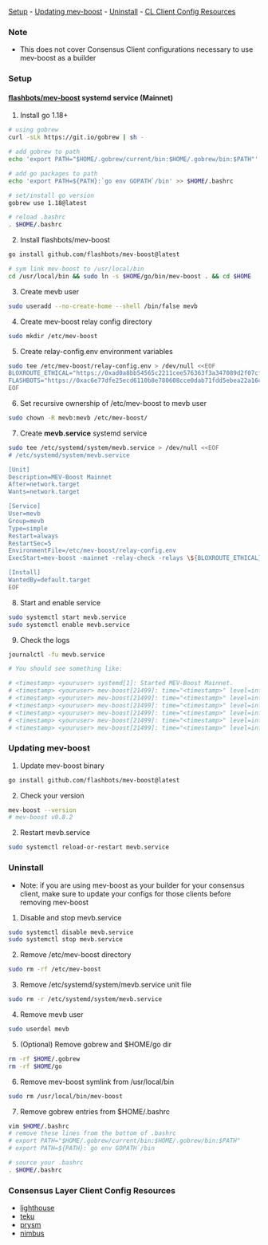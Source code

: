 [Setup](#Setup) - [Updating mev-boost](#Updating-mev-boost) - [Uninstall](#Uninstall ) - [CL Client Config Resources](#Consensus-Layer-Client-Config-Resources)

### Note
- This does not cover Consensus Client configurations necessary to use mev-boost as a builder

### Setup
#### [flashbots/mev-boost](https://github.com/flashbots/mev-boost#usage) systemd service (Mainnet)

1. Install go 1.18+
```zsh 
# using gobrew
curl -sLk https://git.io/gobrew | sh -

# add gobrew to path
echo 'export PATH="$HOME/.gobrew/current/bin:$HOME/.gobrew/bin:$PATH"' >> $HOME/.bashrc

# add go packages to path
echo 'export PATH=${PATH}:`go env GOPATH`/bin' >> $HOME/.bashrc

# set/install go version
gobrew use 1.18@latest

# reload .bashrc
. $HOME/.bashrc
```
2. Install flashbots/mev-boost
```zsh
go install github.com/flashbots/mev-boost@latest

# sym link mev-boost to /usr/local/bin
cd /usr/local/bin && sudo ln -s $HOME/go/bin/mev-boost . && cd $HOME
```
3. Create mevb user
```zsh
sudo useradd --no-create-home --shell /bin/false mevb
```
4. Create mev-boost relay config directory
```zsh
sudo mkdir /etc/mev-boost
```
5. Create relay-config.env environment variables
```zsh
sudo tee /etc/mev-boost/relay-config.env > /dev/null <<EOF
BLOXROUTE_ETHICAL="https://0xad0a8bb54565c2211cee576363f3a347089d2f07cf72679d16911d740262694cadb62d7fd7483f27afd714ca0f1b9118@bloxroute.ethical.blxrbdn.com"
FLASHBOTS="https://0xac6e77dfe25ecd6110b8e780608cce0dab71fdd5ebea22a16c0205200f2f8e2e3ad3b71d3499c54ad14d6c21b41a37ae@boost-relay.flashbots.net"
EOF
```
6. Set recursive ownership of /etc/mev-boost to mevb user
```zsh
sudo chown -R mevb:mevb /etc/mev-boost/
```
7. Create **mevb.service** systemd service
```zsh
sudo tee /etc/systemd/system/mevb.service > /dev/null <<EOF
# /etc/systemd/system/mevb.service 

[Unit]
Description=MEV-Boost Mainnet
After=network.target
Wants=network.target

[Service]
User=mevb
Group=mevb
Type=simple
Restart=always
RestartSec=5
EnvironmentFile=/etc/mev-boost/relay-config.env
ExecStart=mev-boost -mainnet -relay-check -relays \${BLOXROUTE_ETHICAL},\${FLASHBOTS}

[Install]
WantedBy=default.target
EOF
```
8. Start and enable service
```zsh
sudo systemctl start mevb.service
sudo systemctl enable mevb.service
```
9. Check the logs
```zsh
journalctl -fu mevb.service

# You should see something like:

# <timestamp> <youruser> systemd[1]: Started MEV-Boost Mainnet.
# <timestamp> <youruser> mev-boost[21499]: time="<timestamp>" level=info msg="mev-boost v0.8.2" module=cli
# <timestamp> <youruser> mev-boost[21499]: time="<timestamp>" level=info msg="Using genesis fork version: 0x00000000" module=cli
# <timestamp> <youruser> mev-boost[21499]: time="<timestamp>" level=info msg="using 2 relays" module=cli relays="[{0xad0a8bb54565c2211cee576363f3a347089d2f07cf72679d16911d740262694cadb62d7fd7483f27afd714ca0f1b9118 https://0xad0a8bb54565c2211cee576363f3a347089d2f07cf72679d16911d740262694cadb62d7fd7483f27afd714ca0f1b9118@bloxroute.ethical.blxrbdn.com} {0xac6e77dfe25ecd6110b8e780608cce0dab71fdd5ebea22a16c0205200f2f8e2e3ad3b71d3499c54ad14d6c21b41a37ae https://0xac6e77dfe25ecd6110b8e780608cce0dab71fdd5ebea22a16c0205200f2f8e2e3ad3b71d3499c54ad14d6c21b41a37ae@boost-relay.flashbots.net}]"
# <timestamp> <youruser> mev-boost[21499]: time="<timestamp>" level=info msg="Checking relay" module=service relay="https://0xad0a8bb54565c2211cee576363f3a347089d2f07cf72679d16911d740262694cadb62d7fd7483f27afd714ca0f1b9118@bloxroute.ethical.blxrbdn.com"
# <timestamp> <youruser> mev-boost[21499]: time="<timestamp>" level=info msg="Checking relay" module=service relay="https://0xac6e77dfe25ecd6110b8e780608cce0dab71fdd5ebea22a16c0205200f2f8e2e3ad3b71d3499c54ad14d6c21b41a37ae@boost-relay.flashbots.net"
# <timestamp> <youruser> mev-boost[21499]: time="<timestamp>" level=info msg="listening on localhost:18550" module=cli
```

### Updating mev-boost

1. Update mev-boost binary
```zsh
go install github.com/flashbots/mev-boost@latest
```
2. Check your version
```zsh
mev-boost --version
# mev-boost v0.8.2
```
2. Restart mevb.service
```zsh
sudo systemctl reload-or-restart mevb.service
```


### Uninstall 

- Note: if you are using mev-boost as your builder for your consensus client, make sure to update your configs for those clients before removing mev-boost

1. Disable and stop mevb.service
```zsh
sudo systemctl disable mevb.service
sudo systemctl stop mevb.service
```
2. Remove /etc/mev-boost directory
```zsh
sudo rm -rf /etc/mev-boost
```
3. Remove /etc/systemd/system/mevb.service unit file
```zsh
sudo rm -r /etc/systemd/system/mevb.service
```
4. Remove mevb user
```zsh
sudo userdel mevb
```
5. (Optional) Remove gobrew and $HOME/go dir
```zsh
rm -rf $HOME/.gobrew
rm -rf $HOME/go
```
6. Remove mev-boost symlink from /usr/local/bin
```zsh
sudo rm /usr/local/bin/mev-boost
```
7. Remove gobrew entries from $HOME/.bashrc
```zsh
vim $HOME/.bashrc
# remove these lines from the bottom of .bashrc
# export PATH="$HOME/.gobrew/current/bin:$HOME/.gobrew/bin:$PATH"
# export PATH=${PATH}:`go env GOPATH`/bin

# source your .bashrc
. $HOME/.bashrc
```

### Consensus Layer Client Config Resources

- [lighthouse](https://lighthouse-book.sigmaprime.io/builders.html)
- [teku](https://docs.teku.consensys.net/en/latest/HowTo/Builder-Network/)
- [prysm](https://docs.prylabs.network/docs/prysm-usage/parameters#validator-configuration)
- [nimbus](https://nimbus.guide/external-block-builder.html)
